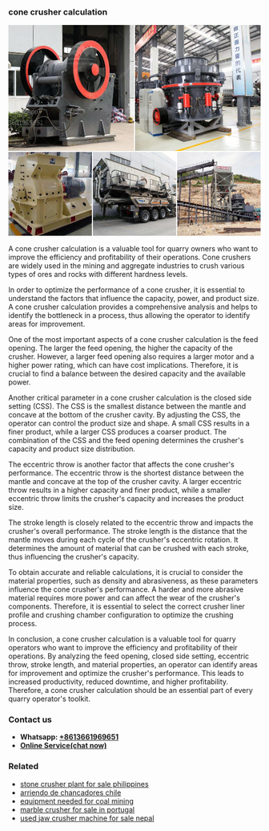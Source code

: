 <h3>cone crusher calculation</h3><img src='1708589330.jpg' alt=''><p>A cone crusher calculation is a valuable tool for quarry owners who want to improve the efficiency and profitability of their operations. Cone crushers are widely used in the mining and aggregate industries to crush various types of ores and rocks with different hardness levels.</p><p>In order to optimize the performance of a cone crusher, it is essential to understand the factors that influence the capacity, power, and product size. A cone crusher calculation provides a comprehensive analysis and helps to identify the bottleneck in a process, thus allowing the operator to identify areas for improvement.</p><p>One of the most important aspects of a cone crusher calculation is the feed opening. The larger the feed opening, the higher the capacity of the crusher. However, a larger feed opening also requires a larger motor and a higher power rating, which can have cost implications. Therefore, it is crucial to find a balance between the desired capacity and the available power.</p><p>Another critical parameter in a cone crusher calculation is the closed side setting (CSS). The CSS is the smallest distance between the mantle and concave at the bottom of the crusher cavity. By adjusting the CSS, the operator can control the product size and shape. A small CSS results in a finer product, while a larger CSS produces a coarser product. The combination of the CSS and the feed opening determines the crusher's capacity and product size distribution.</p><p>The eccentric throw is another factor that affects the cone crusher's performance. The eccentric throw is the shortest distance between the mantle and concave at the top of the crusher cavity. A larger eccentric throw results in a higher capacity and finer product, while a smaller eccentric throw limits the crusher's capacity and increases the product size.</p><p>The stroke length is closely related to the eccentric throw and impacts the crusher's overall performance. The stroke length is the distance that the mantle moves during each cycle of the crusher's eccentric rotation. It determines the amount of material that can be crushed with each stroke, thus influencing the crusher's capacity.</p><p>To obtain accurate and reliable calculations, it is crucial to consider the material properties, such as density and abrasiveness, as these parameters influence the cone crusher's performance. A harder and more abrasive material requires more power and can affect the wear of the crusher's components. Therefore, it is essential to select the correct crusher liner profile and crushing chamber configuration to optimize the crushing process.</p><p>In conclusion, a cone crusher calculation is a valuable tool for quarry operators who want to improve the efficiency and profitability of their operations. By analyzing the feed opening, closed side setting, eccentric throw, stroke length, and material properties, an operator can identify areas for improvement and optimize the crusher's performance. This leads to increased productivity, reduced downtime, and higher profitability. Therefore, a cone crusher calculation should be an essential part of every quarry operator's toolkit.</p><h3>Contact us</h3><ul><li><strong>Whatsapp:&nbsp;<a href="https://wa.me/8613661969651">+8613661969651</a></strong></li><li><a href="https://swt.shibang-china.com/?git&amp;zhl&amp;cone crusher calculation"><strong>Online Service(chat now)</strong></a></li></ul><h3>Related</h3><ul><li><a href='stone crusher plant for sale philippines.md'>stone crusher plant for sale philippines</a></li><li><a href='arriendo de chancadores chile.md'>arriendo de chancadores chile</a></li><li><a href='equipment needed for coal mining.md'>equipment needed for coal mining</a></li><li><a href='marble crusher for sale in portugal.md'>marble crusher for sale in portugal</a></li><li><a href='used jaw crusher machine for sale nepal.md'>used jaw crusher machine for sale nepal</a></li></ul>